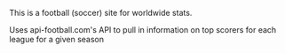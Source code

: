 This is a football (soccer) site for worldwide stats.

Uses api-football.com's API to pull in information on top scorers for each league for a given season